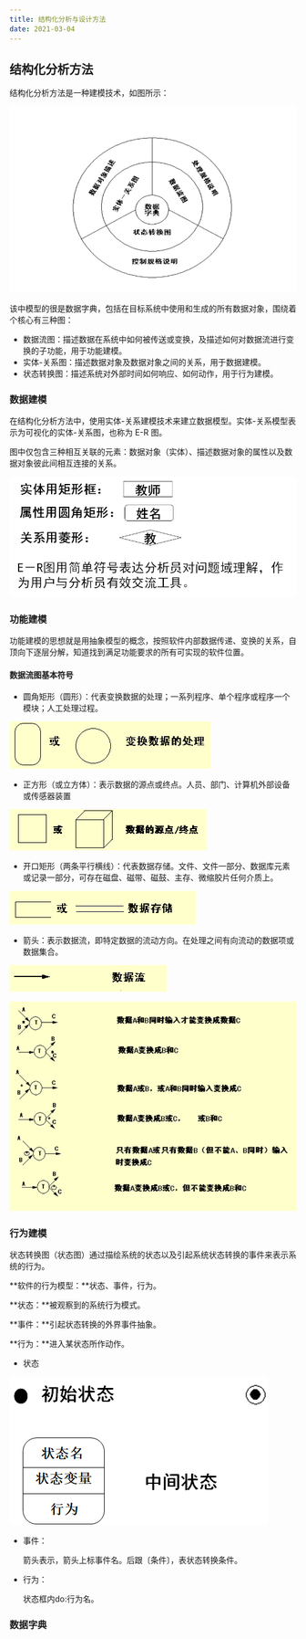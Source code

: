 ```yaml
---
title: 结构化分析与设计方法
date: 2021-03-04
---
```


## 结构化分析方法

结构化分析方法是一种建模技术，如图所示：

![image-20210304112141326](/soft_engineering/image-20210304112141326.png)

该中模型的很是数据字典，包括在目标系统中使用和生成的所有数据对象，围绕着个核心有三种图：

+ 数据流图：描述数据在系统中如何被传送或变换，及描述如何对数据流进行变换的子功能，用于功能建模。
+ 实体-关系图：描述数据对象及数据对象之间的关系，用于数据建模。
+ 状态转换图：描述系统对外部时间如何响应、如何动作，用于行为建模。

### 数据建模

在结构化分析方法中，使用实体-关系建模技术来建立数据模型。实体-关系模型表示为可视化的实体-关系图，也称为 E-R 图。

图中仅包含三种相互关联的元素：数据对象（实体）、描述数据对象的属性以及数据对象彼此间相互连接的关系。

![image-20210304152151301](/soft_engineering/image-20210304152151301.png)

### 功能建模

功能建模的思想就是用抽象模型的概念，按照软件内部数据传递、变换的关系，自顶向下逐层分解，知道找到满足功能要求的所有可实现的软件位置。

#### 数据流图基本符号

+ 圆角矩形（圆形）：代表变换数据的处理；一系列程序、单个程序或程序一个模块；人工处理过程。

![image-20210304153843778](/soft_engineering/image-20210304153843778.png)

+ 正方形（或立方体）：表示数据的源点或终点。人员、部门、计算机外部设备或传感器装置

![image-20210304154001347](/soft_engineering/image-20210304154001347.png)

+ 开口矩形（两条平行横线）：代表数据存储。文件、文件一部分、数据库元素或记录一部分，可存在磁盘、磁带、磁鼓、主存、微缩胶片任何介质上。

![image-20210304154027700](/soft_engineering/image-20210304154027700.png)

+ 箭头：表示数据流，即特定数据的流动方向。在处理之间有向流动的数据项或数据集合。

![image-20210304154045043](/soft_engineering/image-20210304154045043.png)

![image-20210304155003526](/soft_engineering/image-20210304155003526.png)

### 行为建模

状态转换图（状态图）通过描绘系统的状态以及引起系统状态转换的事件来表示系统的行为。

**软件的行为模型：**状态、事件，行为。

**状态：**被观察到的系统行为模式。

**事件：**引起状态转换的外界事件抽象。

**行为：**进入某状态所作动作。

+ 状态

![image-20210304163510950](/soft_engineering/image-20210304163510950.png)

+ 事件：

  箭头表示，箭头上标事件名。后跟〔条件〕，表状态转换条件。



+ 行为：

  状态框内do:行为名。

### 数据字典








